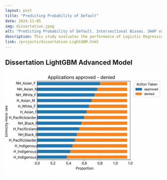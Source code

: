 ```yaml
---
layout: post
title: "Predicting Probability of Default"
date: 2024-11-05
img: dissertation.jpeg
alt: "Predicting Probability of Default. Intersectional Biases. SHAP values"
description: This study evaluates the performance of Logistic Regression and LightGBM models in predicting loan denial, focusing on fairness and bias mitigation across various intersectional demographic groups. We visualize the impact of each feature. More code in GitHub. Report in ResearchGate.
link: /projects/dissertation-LightGBM.html
---
```


<h2>Dissertation LightGBM Advanced Model</h2>

<a href="/projects/dissertation-LightGBM.html" target="_blank">
  <img src="/img/portfolio/dissertation.jpeg" alt="Open PDF">
</a>
